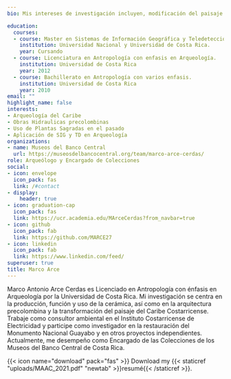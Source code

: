 ```yaml
---
bio: Mis intereses de investigación incluyen, modificación del paisaje en epoca       precolobina, uso de plantas sagradas en el pasado y obras hidraulicas precolombinas. 

education:
  courses:
  - course: Master en Sistemas de Información Geográfica y Teledetección.
    institution: Universidad Nacional y Universidad de Costa Rica.
    year: Cursando
  - course: Licenciatura en Antropología con enfasis en Arqueología.
    institution: Universidad de Costa Rica
    year: 2012
  - course: Bachillerato en Antropología con varios enfasis.
    institution: Universidad de Costa Rica
    year: 2010
email: ""
highlight_name: false
interests:
- Arqueología del Caribe
- Obras Hidraulicas precolombinas
- Uso de Plantas Sagradas en el pasado
- Aplicación de SIG y TD en Arqueología
organizations:
- name: Museos del Banco Central
  url: https://museosdelbancocentral.org/team/marco-arce-cerdas/
role: Arqueólogo y Encargado de Colecciones
social:
- icon: envelope
  icon_pack: fas
  link: /#contact
- display:
    header: true
- icon: graduation-cap
  icon_pack: fas
  link: https://ucr.academia.edu/MArceCerdas?from_navbar=true
- icon: github
  icon_pack: fab
  link: https://github.com/MARCE27
- icon: linkedin
  icon_pack: fab
  link: https://www.linkedin.com/feed/
superuser: true
title: Marco Arce
---
```


Marco Antonio Arce Cerdas es Licenciado en Antropología con énfasis en Arqueología por la Universidad de Costa Rica. Mi investigación se centra en la producción, función y uso de la cerámica, así como en la arquitectura precolombina y la transformación del paisaje del Caribe Costarricense. 
Trabaje como consultor ambiental en el Instituto Costarricense de Electricidad y participe como investigador en la restauración del Monumento Nacional Guayabo y en otros proyectos independientes. Actualmente, me desempeño como Encargado de las Colecciones de los Museos del Banco Central de Costa Rica.

{{< icon name="download" pack="fas" >}} Download my {{< staticref "uploads/MAAC_2021.pdf" "newtab" >}}resumé{{< /staticref >}}.
